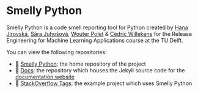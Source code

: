 # Smelly Python

Smelly Python is a code smell reporting tool for Python created by [Hana Jirovská](https://github.com/hjir/), [Sára Juhošová](https://github.com/sarajuhosova/), [Wouter Polet](https://github.com/wouterpolet/) & [Cédric Willekens](https://github.com/ceddy4395/) for the Release Engineering for Machine Learning Applications course at the TU Delft.

You can view the following repositories:

* 🐍 [Smelly Python](https://github.com/smelly-python/smelly-python): the home repository of the project
* 📔 [Docs](https://github.com/smelly-python/docs): the repository which houses the Jekyll source code for the [documentation website](https://smelly-python.github.io/docs/)
* 🤖 [StackOverflow Tags](https://github.com/smelly-python/so-tags): the example project which uses Smelly Python

